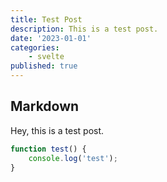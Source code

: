 ```yaml
---
title: Test Post
description: This is a test post.
date: '2023-01-01'
categories:
    - svelte
published: true
---
```



## Markdown

Hey, this is a test post.

```ts
function test() {
    console.log('test');
}
```
